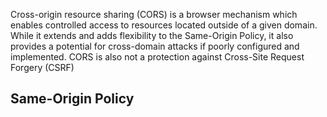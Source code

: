 <!-- @TODO: Link CSRF from Client-side vulnerabilities -->
Cross-origin resource sharing (CORS) is a browser mechanism which enables controlled access to resources located outside of a given domain. While it extends and adds flexibility to the Same-Origin Policy, it also provides a potential for cross-domain attacks if poorly configured and implemented. CORS is also not a protection against Cross-Site Request Forgery (CSRF)
## Same-Origin Policy